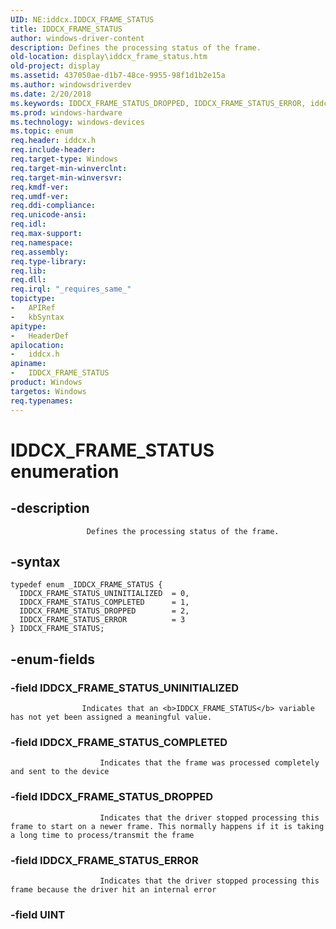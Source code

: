 ```yaml
---
UID: NE:iddcx.IDDCX_FRAME_STATUS
title: IDDCX_FRAME_STATUS
author: windows-driver-content
description: Defines the processing status of the frame.
old-location: display\iddcx_frame_status.htm
old-project: display
ms.assetid: 437050ae-d1b7-48ce-9955-98f1d1b2e15a
ms.author: windowsdriverdev
ms.date: 2/20/2018
ms.keywords: IDDCX_FRAME_STATUS_DROPPED, IDDCX_FRAME_STATUS_ERROR, iddcx/IDDCX_FRAME_STATUS, iddcx/IDDCX_FRAME_STATUS_UNINITIALIZED, IDDCX_FRAME_STATUS, display.iddcx_frame_status, iddcx/IDDCX_FRAME_STATUS_DROPPED, iddcx/IDDCX_FRAME_STATUS_ERROR, IDDCX_FRAME_STATUS enumeration [Display Devices], IDDCX_FRAME_STATUS_UNINITIALIZED, iddcx/IDDCX_FRAME_STATUS_COMPLETED, IDDCX_FRAME_STATUS_COMPLETED
ms.prod: windows-hardware
ms.technology: windows-devices
ms.topic: enum
req.header: iddcx.h
req.include-header: 
req.target-type: Windows
req.target-min-winverclnt: 
req.target-min-winversvr: 
req.kmdf-ver: 
req.umdf-ver: 
req.ddi-compliance: 
req.unicode-ansi: 
req.idl: 
req.max-support: 
req.namespace: 
req.assembly: 
req.type-library: 
req.lib: 
req.dll: 
req.irql: "_requires_same_"
topictype:
-	APIRef
-	kbSyntax
apitype:
-	HeaderDef
apilocation:
-	iddcx.h
apiname:
-	IDDCX_FRAME_STATUS
product: Windows
targetos: Windows
req.typenames: 
---
```


# IDDCX_FRAME_STATUS enumeration


## -description



                     Defines the processing status of the frame.
                


## -syntax


````
typedef enum _IDDCX_FRAME_STATUS { 
  IDDCX_FRAME_STATUS_UNINITIALIZED  = 0,
  IDDCX_FRAME_STATUS_COMPLETED      = 1,
  IDDCX_FRAME_STATUS_DROPPED        = 2,
  IDDCX_FRAME_STATUS_ERROR          = 3
} IDDCX_FRAME_STATUS;
````


## -enum-fields




### -field IDDCX_FRAME_STATUS_UNINITIALIZED


                        
                    Indicates that an <b>IDDCX_FRAME_STATUS</b> variable has not yet been assigned a meaningful value.


### -field IDDCX_FRAME_STATUS_COMPLETED


                        Indicates that the frame was processed completely and sent to the device
                    


### -field IDDCX_FRAME_STATUS_DROPPED


                        Indicates that the driver stopped processing this frame to start on a newer frame. This normally happens if it is taking a long time to process/transmit the frame
                    


### -field IDDCX_FRAME_STATUS_ERROR


                        Indicates that the driver stopped processing this frame because the driver hit an internal error
                    


### -field UINT



